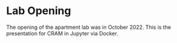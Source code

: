 # Lab Opening

The opening of the apartment lab was in October 2022. This is the presentation for CRAM in Jupyter via Docker.

